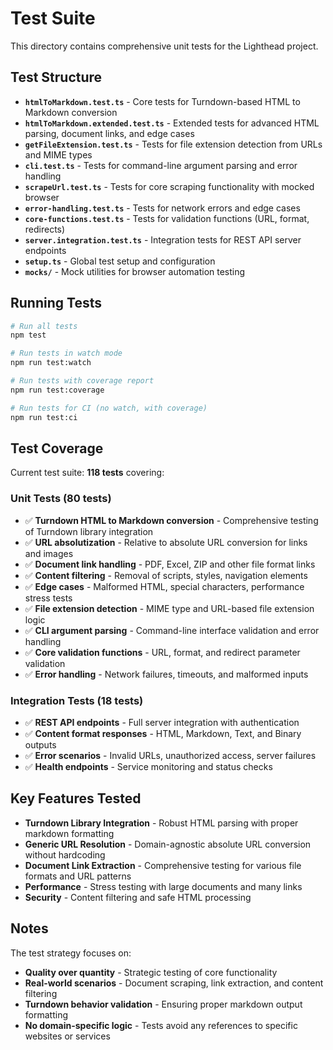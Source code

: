 # Test Suite

This directory contains comprehensive unit tests for the Lighthead project.

## Test Structure

- **`htmlToMarkdown.test.ts`** - Core tests for Turndown-based HTML to Markdown conversion
- **`htmlToMarkdown.extended.test.ts`** - Extended tests for advanced HTML parsing, document links, and edge cases
- **`getFileExtension.test.ts`** - Tests for file extension detection from URLs and MIME types  
- **`cli.test.ts`** - Tests for command-line argument parsing and error handling
- **`scrapeUrl.test.ts`** - Tests for core scraping functionality with mocked browser
- **`error-handling.test.ts`** - Tests for network errors and edge cases
- **`core-functions.test.ts`** - Tests for validation functions (URL, format, redirects)
- **`server.integration.test.ts`** - Integration tests for REST API server endpoints
- **`setup.ts`** - Global test setup and configuration
- **`mocks/`** - Mock utilities for browser automation testing

## Running Tests

```bash
# Run all tests
npm test

# Run tests in watch mode
npm run test:watch

# Run tests with coverage report
npm run test:coverage

# Run tests for CI (no watch, with coverage)
npm run test:ci
```

## Test Coverage

Current test suite: **118 tests** covering:

### Unit Tests (80 tests)
- ✅ **Turndown HTML to Markdown conversion** - Comprehensive testing of Turndown library integration
- ✅ **URL absolutization** - Relative to absolute URL conversion for links and images  
- ✅ **Document link handling** - PDF, Excel, ZIP and other file format links
- ✅ **Content filtering** - Removal of scripts, styles, navigation elements
- ✅ **Edge cases** - Malformed HTML, special characters, performance stress tests
- ✅ **File extension detection** - MIME type and URL-based file extension logic
- ✅ **CLI argument parsing** - Command-line interface validation and error handling
- ✅ **Core validation functions** - URL, format, and redirect parameter validation
- ✅ **Error handling** - Network failures, timeouts, and malformed inputs

### Integration Tests (18 tests)  
- ✅ **REST API endpoints** - Full server integration with authentication
- ✅ **Content format responses** - HTML, Markdown, Text, and Binary outputs
- ✅ **Error scenarios** - Invalid URLs, unauthorized access, server failures
- ✅ **Health endpoints** - Service monitoring and status checks

## Key Features Tested

- **Turndown Library Integration** - Robust HTML parsing with proper markdown formatting
- **Generic URL Resolution** - Domain-agnostic absolute URL conversion without hardcoding
- **Document Link Extraction** - Comprehensive testing for various file formats and URL patterns
- **Performance** - Stress testing with large documents and many links
- **Security** - Content filtering and safe HTML processing

## Notes

The test strategy focuses on:
- **Quality over quantity** - Strategic testing of core functionality
- **Real-world scenarios** - Document scraping, link extraction, and content filtering
- **Turndown behavior validation** - Ensuring proper markdown output formatting
- **No domain-specific logic** - Tests avoid any references to specific websites or services
